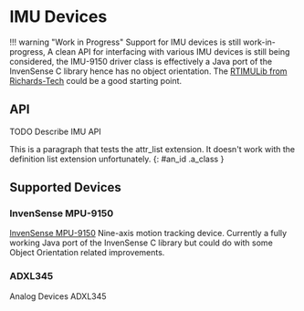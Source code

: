# IMU Devices

!!! warning "Work in Progress"
Support for IMU devices is still work-in-progress, A clean API for interfacing with various IMU devices is still being considered, the IMU-9150 driver class is effectively a Java port of the InvenSense C library hence has no object orientation. The [RTIMULib from Richards-Tech](https://github.com/richards-tech/RTIMULib2) could be a good starting point.

## API

TODO Describe IMU API

This is a paragraph that tests the attr_list extension. It doesn't work with the definition list extension unfortunately.
{: #an_id .a_class }

## Supported Devices

### InvenSense MPU-9150
 
[InvenSense MPU-9150](http://www.invensense.com/products/motion-tracking/9-axis/mpu-9150/) Nine-axis motion tracking device. Currently a fully working Java port of the InvenSense C library but could do with some Object Orientation related improvements.

### ADXL345

Analog Devices ADXL345
